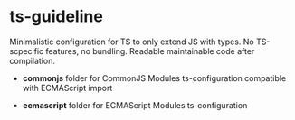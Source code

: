 # ts-guideline

Minimalistic configuration for TS to only extend JS with types. No TS-scpecific features, no bundling. Readable maintainable code after compilation.

 - **commonjs** folder for CommonJS Modules ts-configuration compatible with ECMAScript import

 - **ecmascript** folder for ECMAScript Modules ts-configuration
